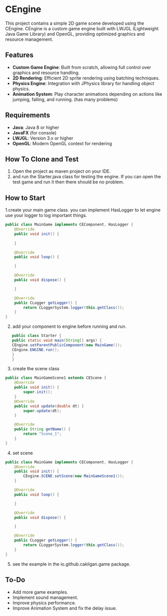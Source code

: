 # CEngine

This project contains a simple 2D game scene developed using the CEngine. CEngine is a custom game engine built with LWJGL (Lightweight Java Game Library) and OpenGL, providing optimized graphics and resource management.

  
## Features

- **Custom Game Engine**: Built from scratch, allowing full control over graphics and resource handling.
- **2D Rendering**: Efficient 2D sprite rendering using batching techniques.
- **Physics Engine**: Integration with JPhysics library for handling object physics.
- **Animation System**: Play character animations depending on actions like jumping, falling, and running. (has many problems)

## Requirements

- **Java**: Java 8 or higher
- **JavaFX** (for console)
- **LWJGL**: Version 3.x or higher
- **OpenGL**: Modern OpenGL context for rendering

## How To Clone and Test
1. Open the project as maven project on your IDE.
2. and run the Starter.java class for testing the engine. If you can open the test game and run it then there should be no problem.

## How to Start
1.create your main game class. you can implement HasLogger to let engine use your logger to log important things.
```java
public class MainGame implements CEComponent, HasLogger {
    @Override
    public void init() {
        
    }

    @Override
    public void loop() {

    }

    @Override
    public void dispose() {

    }

    @Override
    public CLogger getLogger() {
        return CLoggerSystem.logger(this.getClass());
    }
}
```
2. add your component to engine before running and run.
```java
   public class Starter {
   public static void main(String[] args) {
   CEngine.setParentPublicComponent(new MainGame());
   CEngine.ENGINE.run();
   }
   }
```
3. create the scene class
```java
public class MainGameScene1 extends CEScene {
    @Override
    public void init() {
        super.init();
    }
    @Override
    public void update(double dt) {
        super.update(dt);
    }

    @Override
    public String getName() {
        return "Scene_1";
    }
}


```

4. set scene
```java
public class MainGame implements CEComponent, HasLogger {
    @Override
    public void init() {
        CEngine.SCENE.setScene(new MainGameScene1());
    }

    @Override
    public void loop() {

    }

    @Override
    public void dispose() {

    }

    @Override
    public CLogger getLogger() {
        return CLoggerSystem.logger(this.getClass());
    }
}
```
5. see the example in the io.github.cakilgan.game package.
## To-Do

- Add more game examples.
- Implement sound management.
- Improve physics performance.
- Improve Animation System and fix the delay issue.

